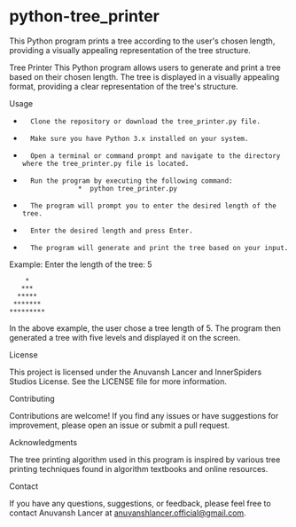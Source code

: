 # python-tree_printer
This Python program prints a tree according to the user's chosen length, providing a visually appealing representation of the tree structure.

Tree Printer
This Python program allows users to generate and print a tree based on their chosen length. The tree is displayed in a visually appealing format, providing a clear representation of the tree's structure.

Usage
* 		Clone the repository or download the tree_printer.py file.
* 		Make sure you have Python 3.x installed on your system.
* 		Open a terminal or command prompt and navigate to the directory where the tree_printer.py file is located.
* 		Run the program by executing the following command:
                    *  python tree_printer.py
* 		The program will prompt you to enter the desired length of the tree.
* 		Enter the desired length and press Enter.
* 		The program will generate and print the tree based on your input.


Example:
Enter the length of the tree: 5

        *
       ***
      *****
     *******
    *********

In the above example, the user chose a tree length of 5. The program then generated a tree with five levels and displayed it on the screen.

License

This project is licensed under the Anuvansh Lancer and InnerSpiders Studios License. See the LICENSE file for more information.

Contributing

Contributions are welcome! If you find any issues or have suggestions for improvement, please open an issue or submit a pull request.

Acknowledgments

The tree printing algorithm used in this program is inspired by various tree printing techniques found in algorithm textbooks and online resources.

Contact

If you have any questions, suggestions, or feedback, please feel free to contact Anuvansh Lancer at anuvanshlancer.official@gmail.com.
